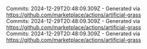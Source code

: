 Commits: 2024-12-29T20:48:09.309Z - Generated via https://github.com/marketplace/actions/artificial-grass
<br>
Commits: 2024-12-29T20:48:09.309Z - Generated via https://github.com/marketplace/actions/artificial-grass
<br>
Commits: 2024-12-29T20:48:09.309Z - Generated via https://github.com/marketplace/actions/artificial-grass
<br>
